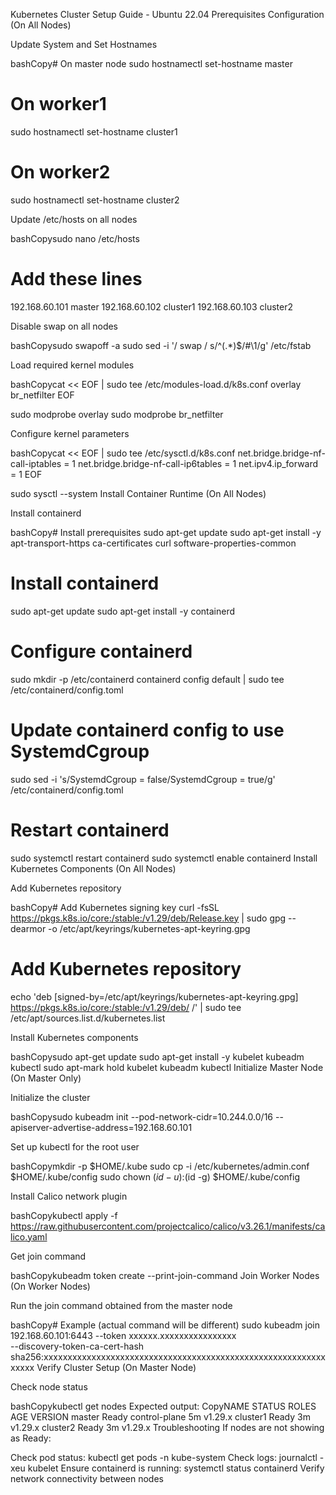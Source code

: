 Kubernetes Cluster Setup Guide - Ubuntu 22.04
Prerequisites Configuration (On All Nodes)

Update System and Set Hostnames

bashCopy# On master node
sudo hostnamectl set-hostname master
# On worker1
sudo hostnamectl set-hostname cluster1
# On worker2
sudo hostnamectl set-hostname cluster2

Update /etc/hosts on all nodes

bashCopysudo nano /etc/hosts

# Add these lines
192.168.60.101 master
192.168.60.102 cluster1
192.168.60.103 cluster2

Disable swap on all nodes

bashCopysudo swapoff -a
sudo sed -i '/ swap / s/^\(.*\)$/#\1/g' /etc/fstab

Load required kernel modules

bashCopycat << EOF | sudo tee /etc/modules-load.d/k8s.conf
overlay
br_netfilter
EOF

sudo modprobe overlay
sudo modprobe br_netfilter

Configure kernel parameters

bashCopycat << EOF | sudo tee /etc/sysctl.d/k8s.conf
net.bridge.bridge-nf-call-iptables  = 1
net.bridge.bridge-nf-call-ip6tables = 1
net.ipv4.ip_forward                 = 1
EOF

sudo sysctl --system
Install Container Runtime (On All Nodes)

Install containerd

bashCopy# Install prerequisites
sudo apt-get update
sudo apt-get install -y apt-transport-https ca-certificates curl software-properties-common

# Install containerd
sudo apt-get update
sudo apt-get install -y containerd

# Configure containerd
sudo mkdir -p /etc/containerd
containerd config default | sudo tee /etc/containerd/config.toml

# Update containerd config to use SystemdCgroup
sudo sed -i 's/SystemdCgroup \= false/SystemdCgroup \= true/g' /etc/containerd/config.toml

# Restart containerd
sudo systemctl restart containerd
sudo systemctl enable containerd
Install Kubernetes Components (On All Nodes)

Add Kubernetes repository

bashCopy# Add Kubernetes signing key
curl -fsSL https://pkgs.k8s.io/core:/stable:/v1.29/deb/Release.key | sudo gpg --dearmor -o /etc/apt/keyrings/kubernetes-apt-keyring.gpg

# Add Kubernetes repository
echo 'deb [signed-by=/etc/apt/keyrings/kubernetes-apt-keyring.gpg] https://pkgs.k8s.io/core:/stable:/v1.29/deb/ /' | sudo tee /etc/apt/sources.list.d/kubernetes.list

Install Kubernetes components

bashCopysudo apt-get update
sudo apt-get install -y kubelet kubeadm kubectl
sudo apt-mark hold kubelet kubeadm kubectl
Initialize Master Node (On Master Only)

Initialize the cluster

bashCopysudo kubeadm init --pod-network-cidr=10.244.0.0/16 --apiserver-advertise-address=192.168.60.101

Set up kubectl for the root user

bashCopymkdir -p $HOME/.kube
sudo cp -i /etc/kubernetes/admin.conf $HOME/.kube/config
sudo chown $(id -u):$(id -g) $HOME/.kube/config

Install Calico network plugin

bashCopykubectl apply -f https://raw.githubusercontent.com/projectcalico/calico/v3.26.1/manifests/calico.yaml

Get join command

bashCopykubeadm token create --print-join-command
Join Worker Nodes (On Worker Nodes)

Run the join command obtained from the master node

bashCopy# Example (actual command will be different)
sudo kubeadm join 192.168.60.101:6443 --token xxxxxx.xxxxxxxxxxxxxxxx \
    --discovery-token-ca-cert-hash sha256:xxxxxxxxxxxxxxxxxxxxxxxxxxxxxxxxxxxxxxxxxxxxxxxxxxxxxxxxxxxxxxxx
Verify Cluster Setup (On Master Node)

Check node status

bashCopykubectl get nodes
Expected output:
CopyNAME      STATUS   ROLES           AGE     VERSION
master    Ready    control-plane   5m      v1.29.x
cluster1  Ready    <none>          3m      v1.29.x
cluster2  Ready    <none>          3m      v1.29.x
Troubleshooting
If nodes are not showing as Ready:

Check pod status: kubectl get pods -n kube-system
Check logs: journalctl -xeu kubelet
Ensure containerd is running: systemctl status containerd
Verify network connectivity between nodes